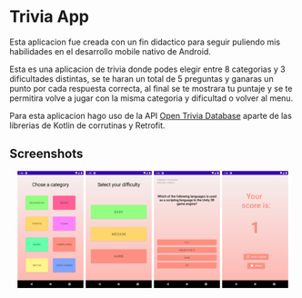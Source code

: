 # Trivia App

Esta aplicacion fue creada con un fin didactico para seguir puliendo mis habilidades en el desarrollo mobile nativo de Android.

Esta es una aplicacion de trivia donde podes elegir entre 8 categorias y 3 dificultades distintas, se te haran un total de 5 preguntas y ganaras un punto por cada respuesta correcta, al final se te mostrara tu puntaje y se te permitira volve a jugar con la misma categoria y dificultad o volver al menu.

Para esta aplicacion hago uso de la API <a href="www.opentdb.com">Open Trivia Database</a> aparte de las librerias de Kotlin de corrutinas y Retrofit.
## Screenshots

<p align="center">
  <img src="https://github.com/amafoas/trivia-app/blob/main/screenshots/categories.png?raw=true" width="23%"></img> 
  <img src="https://github.com/amafoas/trivia-app/blob/main/screenshots/difficulty.png?raw=true" width="23%"></img> 
  <img src="https://github.com/amafoas/trivia-app/blob/main/screenshots/question.png?raw=true" width="23%"></img> 
  <img src="https://github.com/amafoas/trivia-app/blob/main/screenshots/score.png?raw=true" width="23%"></img> 
</p>
